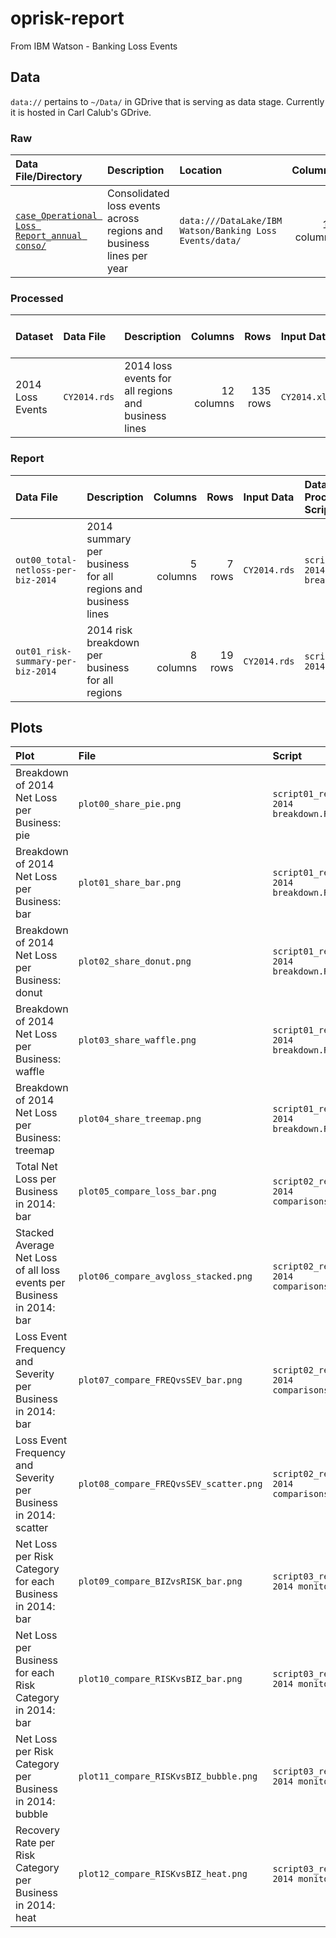 # oprisk-report
From IBM Watson - Banking Loss Events

## Data

`data://` pertains to `~/Data/` in GDrive that is serving as data stage.  Currently it is hosted in Carl Calub's GDrive.

### Raw

| Data File/Directory | Description | Location | Columns | Rows | Size |
|:--|:--|:--|--:|--:|--:|
| [`case_Operational Loss Report_annual conso/`](https://drive.google.com/open?id=1pX3H4ta8j00IWDKglebO40QrrSL7ZURk) | Consolidated loss events across regions and business lines per year |`data:///DataLake/IBM Watson/Banking Loss Events/data/`| 12 columns | 135 rows | 12,975 bytes |

### Processed

| Dataset | Data File | Description | Columns | Rows | Input Data | Data Processing Scripts |
|:--|:--|:--|--:|--:|:--|:--|
| 2014 Loss Events | `CY2014.rds` | 2014 loss events for all regions and business lines | 12 columns | 135 rows | `CY2014.xlsx` | `script00_ingest CY2014.R` |

### Report

| Data File | Description | Columns | Rows | Input Data | Data Processing Scripts | csv Data File | xlsx Data File | R Data File |
|:--|:--|--:|--:|:--|:--|:--|:--|:--|
| `out00_total-netloss-per-biz-2014` | 2014 summary per business for all regions and business lines | 5 columns | 7 rows | `CY2014.rds` | `script01_report 2014 breakdown.R` |  | [`out00_total-netloss-per-biz-2014.xlsx`](https://drive.google.com/open?id=1aGvbdf3jHys3x-1sDUwk5ji528-Uf0qP) | [`out00_total-netloss-per-biz-2014.rds`](https://drive.google.com/open?id=18MS20CjPY9NFrNhfXvq-ynCY2flyVirj) |
| `out01_risk-summary-per-biz-2014` | 2014 risk breakdown per business for all regions | 8 columns | 19 rows | `CY2014.rds` | `script03_report 2014 monitor.R` |  | [`out01_risk-summary-per-biz-2014.xlsx`](https://drive.google.com/open?id=195RIBrymtXwGKgxF1OqY3Q0ltTSriDIv) | [`out01_risk-summary-per-biz-2014.rds`](https://drive.google.com/open?id=1WD619FjjxIBORuGddzCHcIltxtEbeoq8)

## Plots 

| Plot | File | Script | Input data |
|:--|:--|:--|:--|
| Breakdown of 2014 Net Loss per Business: pie | `plot00_share_pie.png` | `script01_report 2014 breakdown.R` | `CY2014.rds` |
| Breakdown of 2014 Net Loss per Business: bar | `plot01_share_bar.png` | `script01_report 2014 breakdown.R` | `CY2014.rds` |
| Breakdown of 2014 Net Loss per Business: donut | `plot02_share_donut.png` | `script01_report 2014 breakdown.R` | `CY2014.rds` |
| Breakdown of 2014 Net Loss per Business: waffle | `plot03_share_waffle.png` | `script01_report 2014 breakdown.R` | `CY2014.rds` |
| Breakdown of 2014 Net Loss per Business: treemap | `plot04_share_treemap.png` | `script01_report 2014 breakdown.R` | `CY2014.rds` |
| Total Net Loss per Business in 2014: bar | `plot05_compare_loss_bar.png` | `script02_report 2014 comparisons.R` | `out00_total-netloss-per-biz-2014.rds` |
| Stacked Average Net Loss of all loss events per Business in 2014: bar | `plot06_compare_avgloss_stacked.png` | `script02_report 2014 comparisons.R` | `out00_total-netloss-per-biz-2014.rds` |
| Loss Event Frequency and Severity per Business in 2014: bar | `plot07_compare_FREQvsSEV_bar.png` | `script02_report 2014 comparisons.R` | `out00_total-netloss-per-biz-2014.rds` |
| Loss Event Frequency and Severity per Business in 2014: scatter | `plot08_compare_FREQvsSEV_scatter.png` | `script02_report 2014 comparisons.R` | `out00_total-netloss-per-biz-2014.rds` |
| Net Loss per Risk Category for each Business in 2014: bar | `plot09_compare_BIZvsRISK_bar.png` | `script03_report 2014 monitor.R` | `CY2014.rds` |
| Net Loss per Business for each Risk Category in 2014: bar | `plot10_compare_RISKvsBIZ_bar.png` | `script03_report 2014 monitor.R` | `CY2014.rds` |
| Net Loss per Risk Category per Business in 2014: bubble | `plot11_compare_RISKvsBIZ_bubble.png` | `script03_report 2014 monitor.R` | `CY2014.rds` |
| Recovery Rate per Risk Category per Business in 2014: heat | `plot12_compare_RISKvsBIZ_heat.png` | `script03_report 2014 monitor.R` | `CY2014.rds` |